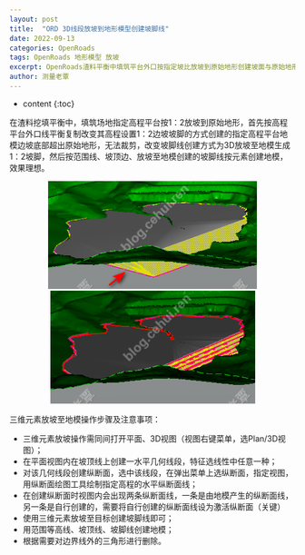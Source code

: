 ```yaml
---
layout: post
title:  "ORD 3D线段放坡到地形模型创建坡脚线"
date: 2022-09-13
categories: OpenRoads
tags: OpenRoads 地形模型 放坡 
excerpt: OpenRoads渣料平衡中填筑平台外口按指定坡比放坡到原始地形创建坡面与原始地形模型的交线用于生成填筑平台设计地形模型的创建方法。
author: 测量老覃
---
```

* content
{:toc}

在渣料挖填平衡中，填筑场地指定高程平台按1：2放坡到原始地形，首先按高程平台外口线平衡复制改变其高程设置1：2边坡坡脚的方式创建的指定高程平台地模边坡底部超出原始地形，无法裁剪，改变坡脚线创建方式为3D放坡至地模生成1：2坡脚，然后按范围线、坡顶边、放坡至地模创建的坡脚线按元素创建地模，效果理想。

<div style="text-align:center;"><img src="/img/2022/2022-09-13-15-02-31.png"></div>
<div style="text-align:center;"><img src="/img/2022/2022-09-13-15-03-14.png"></div>

三维元素放坡至地模操作步骤及注意事项：
- 三维元素放坡操作需同间打开平面、3D视图（视图右键菜单，选Plan/3D视图）；
- 在平面视图内在坡顶线上创建一水平几何线段，特征选线性中任意一种；
- 对该几何线段创建纵断面，选中该线段，在弹出菜单上选纵断面，指定视图，用纵断面绘图工具绘制指定高程的水平纵断面线；
- 在创建纵断面时视图内会出现两条纵断面线，一条是由地模产生的纵断面线，另一条是自行创建的，需要将自行创建的纵断面线设为激活纵断面（关键）
- 使用三维元素放坡至目标创建坡脚线即可；
- 用范围等高线、坡顶线、坡脚线创建地模；
- 根据需要对边界线外的三角形进行删除。